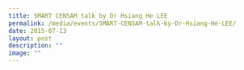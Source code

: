 ```yaml
---
title: SMART CENSAM talk by Dr Hsiang He LEE
permalink: /media/events/SMART-CENSAM-talk-by-Dr-Hsiang-He-LEE/
date: 2015-07-13
layout: post
description: ""
image: ""
---
```

